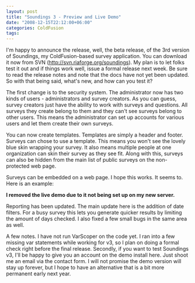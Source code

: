 ```yaml
---
layout: post
title: "Soundings 3 - Preview and Live Demo"
date: "2008-12-15T22:12:00+06:00"
categories: ColdFusion 
tags: 
---
```


I'm happy to announce the release, well, the beta release, of the 3rd version of Soundings, my ColdFusion-based survey application. You can download it now from SVN (<a href="http://svn.riaforge.org/soundings">http://svn.riaforge.org/soundings</a>). My plan is to let folks test it out and if things work well, issue a formal release next week. Be sure to read the release notes and note that the docs have not yet been updated. So with that being said, what's new, and how can you test it?

The first change is to the security system. The administrator now has two kinds of users - administrators and survey creators. As you can guess, survey creators just have the ability to work with surveys and questions. All surveys they create belong to them and they can't see surveys belong to other users. This means the administrator can set up accounts for various users and let them create their own surveys.

You can now create templates. Templates are simply a header and footer. Surveys can chose to use a template. This means you won't see the lovely blue skin wrapping your survey. It also means multiple people at one organization can skin their survey as they see fit. Along with this, surveys can also be hidden from the main list of public surveys on the non-protected web page. 

Surveys can be embedded on a web page. I hope this works. It seems to. Here is an example:

<b>I removed the live demo due to it not being set up on my new server.</b>

Reporting has been updated. The main update here is the addition of date filters. For a busy survey this lets you generate quicker results by limiting the amount of days checked. I also fixed a few small bugs in the same area as well.

A few notes. I have not run VarScoper on the code yet. I ran into a few missing var statements while working for v3, so I plan on doing a formal check right before the final release. Secondly, if you want to test Soundings v3, I'll be happy to give you an account on the demo install here. Just shoot me an email via the contact form. I will not promise the demo version will stay up forever, but I hope to have an alternative that is a bit more permanent early next year.